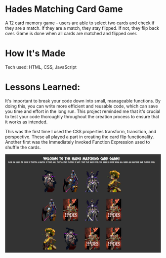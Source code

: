 # Hades Matching Card Game
A 12 card memory game - users are able to select two cards and check if they are a match. If they are a match, they stay flipped. If not, they flip back over. Game is done when all cards are matched and flipped over.

# How It's Made
Tech used: HTML, CSS, JavaScript

# Lessons Learned:
 It's important to break your code down into small, manageable functions. By doing this, you can write more efficient and reusable code, which can save you time and effort in the long run. This project reminded me that it's crucial to test your code thoroughly throughout the creation process to ensure that it works as intended.

 This was the first time I used the CSS properties transform, transition, and perspective. These all played a part in creating the card flip functionality. Another first was the Immediately Invoked Function Expression used to shuffle the cards.

<img src="hades-matching-card-game-browser-screenshot.JPG">

